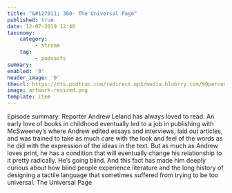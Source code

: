 ```yaml
---
title: "&#127911; 360- The Universal Page"
published: true
date: 12-07-2019 12:46
taxonomy:
    category:
         - stream
    tag:
         - podcasts
summary:
enabled: '0'
header_image: '0'
theurl: https://dts.podtrac.com/redirect.mp3/media.blubrry.com/99percentinvisible/dovetail.prxu.org/96/dc290a54-6ba0-474a-9b48-630b4efcf4a1/01_360_The_Universal_Page_pt_01.mp3
image: artwork-resized.png
template: item
---
```

 
Episode summary: Reporter Andrew Leland has always loved to read. An early love of books in childhood eventually led to a job in publishing with McSweeney’s where Andrew edited essays and interviews, laid out articles, and was trained to take as much care with the look and feel of the words as he did with the expression of the ideas in the text. But as much as Andrew loves print, he has a condition that will eventually change his relationship to it pretty radically. He’s going blind. And this fact has made him deeply curious about how blind people experience literature and the long history of designing a tactile language that sometimes suffered from trying to be too universal. The Universal Page

